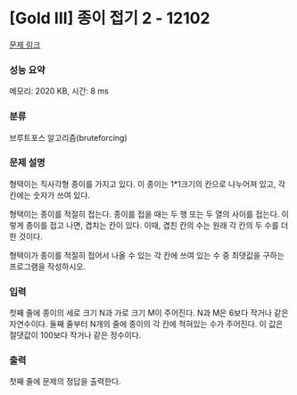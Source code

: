 # [Gold III] 종이 접기 2 - 12102 

[문제 링크](https://www.acmicpc.net/problem/12102) 

### 성능 요약

메모리: 2020 KB, 시간: 8 ms

### 분류

브루트포스 알고리즘(bruteforcing)

### 문제 설명

<p>형택이는 직사각형 종이를 가지고 있다. 이 종이는 1*1크기의 칸으로 나누어져 있고, 각 칸에는 숫자가 쓰여 있다.</p>

<p>형택이는 종이를 적절히 접는다. 종이를 접을 때는 두 행 또는 두 열의 사이를 접는다. 이렇게 종이를 접고 나면, 겹치는 칸이 있다. 이때, 겹친 칸의 수는 원래 각 칸의 두 수를 더한 것이다.</p>

<p>형택이가 종이를 적절히 접어서 나올 수 있는 각 칸에 쓰여 있는 수 중 최댓값을 구하는 프로그램을 작성하시오.</p>

### 입력 

 <p>첫째 줄에 종이의 세로 크기 N과 가로 크기 M이 주어진다. N과 M은 6보다 작거나 같은 자연수이다. 둘째 줄부터 N개의 줄에 종이의 각 칸에 적혀있는 수가 주어진다. 이 값은 절댓값이 100보다 작거나 같은 정수이다.</p>

### 출력 

 <p>첫째 줄에 문제의 정답을 출력한다.</p>

